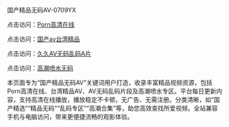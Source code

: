 国产精品无码AV-0709YX

点击访问：<a href="https://heiliaoe8ajia.pages.dev">Porn高清在线</a>

点击访问：<a href="https://heiliaoxqkkct.pages.dev">国产av台湾精品</a>

点击访问：<a href="https://heiliaoxwd5i8.pages.dev">久久AV无码乱码A片</a>

点击访问：<a href="https://heiliaowzu4ur.pages.dev">高潮喷水无码</a>

本页面专为“国产精品无码AV”关键词用户打造，收录丰富精品视频资源，包括Porn高清在线、台湾精品AV、AV无码乱码片段及高潮喷水专区。平台每日更新内容，支持高清在线播放，播放稳定不卡顿，无广告、无需注册。分类清晰，如“国产精选”“精品无码”“乱码专区”“高潮合集”等，助您高效查找所爱视频。全站兼容手机与电脑访问，带来更便捷流畅的观影体验。

<span style="display:none;">[Canonical link](https://github.com/mot20250710/so3 ）</span>
